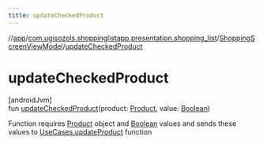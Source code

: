 ```yaml
---
title: updateCheckedProduct
---
```

//[app](../../../index.html)/[com.ugisozols.shoppinglistapp.presentation.shopping_list](../index.html)/[ShoppingScreenViewModel](index.html)/[updateCheckedProduct](update-checked-product.html)



# updateCheckedProduct



[androidJvm]\
fun [updateCheckedProduct](update-checked-product.html)(product: [Product](../../com.ugisozols.shoppinglistapp.domain.models/-product/index.html), value: [Boolean](https://kotlinlang.org/api/latest/jvm/stdlib/kotlin/-boolean/index.html))



Function requires [Product](../../com.ugisozols.shoppinglistapp.domain.models/-product/index.html) object and [Boolean](https://kotlinlang.org/api/latest/jvm/stdlib/kotlin/-boolean/index.html) values and sends these values to [UseCases.updateProduct](../../com.ugisozols.shoppinglistapp.domain.use_cases/-use-cases/update-product.html) function




